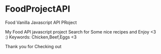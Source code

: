 # FoodProjectAPI
Food Vanilla Javascript API PRoject

My Food API javascript project Search for Some nice recipes and Enjoy <3 :) 
Keywords: Chicken,Beef,Eggs <3 

Thank you for Checking out 
